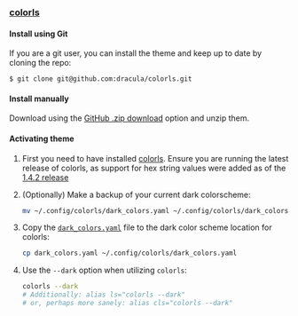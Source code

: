 ### [colorls](https://github.com/athityakumar/colorls)

#### Install using Git

If you are a git user, you can install the theme and keep up to date by cloning the repo:

    $ git clone git@github.com:dracula/colorls.git

#### Install manually

Download using the [GitHub .zip download](https://github.com/dracula/colorls/archive/master.zip) option and unzip them.

#### Activating theme

1. First you need to have installed [colorls](https://github.com/athityakumar/colorls#installation). Ensure you are running the latest release of colorls, as support for hex string values were added as of the [1.4.2 release](https://github.com/athityakumar/colorls/releases/tag/v1.4.2)


2. (Optionally) Make a backup of your current dark colorscheme:

    ```bash
    mv ~/.config/colorls/dark_colors.yaml ~/.config/colorls/dark_colors.yaml.backup
    ```
3. Copy the [`dark_colors.yaml`](./dark_colors.yaml) file to the dark color scheme location for colorls:

    ```bash
    cp dark_colors.yaml ~/.config/colorls/dark_colors.yaml
    ```
4. Use the `--dark` option when utilizing `colorls`:

    ```bash
    colorls --dark
    # Additionally: alias ls="colorls --dark"
    # or, perhaps more sanely: alias cls="colorls --dark"
    ```
